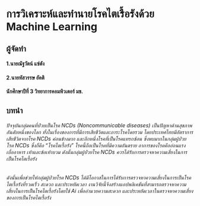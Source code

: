 # การวิเคราะห์และทำนายโรคไตเรื้อรังด้วย Machine Learning
## ผู้จัดทำ
#### 1.นายณัฐวัตน์ แซ่ตัง
#### 2.นายหัสวรรษ อัคติ
#### นักศึกษาปีที่ 3 วิทยาการคอมพิวเตอร์ มข.

## บทนำ 
###### ปัจจุบันกลุ่มคนที่ป่วยเป็นโรค NCDs (Noncommunicable diseases) เป็นปัญหาด้านสุขภาพอันดับหนึ่งของโลก ทั้งในเรื่องของการที่มีการเสียชีวิตและภาระโรคโดยรวม โดยประเทศไทยมีอัตราการเสียชีวิตจากโรค NCDs ค่อนข้างมาก และอีกหนึ่งโรคที่เป็นโรคแทรกซ้อน ซึ่งพบมากในกลุ่มผู้ป่วยโรค NCDs ซึ่งก็คือ “โรคไตเรื้อรัง” โรคนี้ถือเป็นโรคที่มีความอันตราย อาการของโรคคืออ่อนแรง เบื่ออาหาร เท้าและข้อเท้าบวม ดังนั้นกลุ่มผู้ป่วยโรค NCDs ควรได้รับการตรวจหาความเสี่ยงในการเป็นโรคไตเรื้อรัง
###### ดังนั้นเพื่อช่วยให้กลุ่มผู้ป่วยโรค NCDs ได้มีโอกาสในการได้รับการตรวจหาความเสี่ยงในการเป็นโรคไตเรื้อรังที่รวดเร็ว สะดวก และประหยัดเวลา งานวิจัยนี้จึงสร้างแอปพลิเคชันที่สามารถตรวจหาความเสี่ยงในการเป็นโรคไตเรื้อรังโดยใช้ Ai เพื่ออำนวยความสะดวก และประหยัดเวลาในตรวจหาความเสี่ยงของการเป็นโรคไตเรื้อรัง

